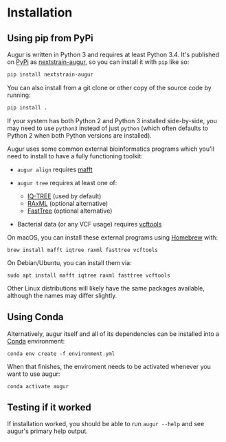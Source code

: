 # Installation

## Using pip from PyPi

Augur is written in Python 3 and requires at least Python 3.4.
It's published on [PyPi](https://pypi.org) as [nextstrain-augur](https://pypi.org/project/nextstrain-augur), so you can install it with `pip` like so:

```bash
pip install nextstrain-augur
```

You can also install from a git clone or other copy of the source code by running:

```bash
pip install .
```

If your system has both Python 2 and Python 3 installed side-by-side, you may need to use `python3` instead of just `python` (which often defaults to Python 2 when both Python versions are installed).

Augur uses some common external bioinformatics programs which you'll need to install to have a fully functioning toolkit:

* `augur align` requires [mafft](https://mafft.cbrc.jp/alignment/software/)

* `augur tree` requires at least one of:
   - [IQ-TREE](http://www.iqtree.org/) (used by default)
   - [RAxML](https://sco.h-its.org/exelixis/web/software/raxml/) (optional alternative)
   - [FastTree](http://www.microbesonline.org/fasttree/) (optional alternative)

* Bacterial data (or any VCF usage) requires [vcftools](https://vcftools.github.io/)

On macOS, you can install these external programs using [Homebrew](https://brew.sh/) with:

    brew install mafft iqtree raxml fasttree vcftools

On Debian/Ubuntu, you can install them via:

    sudo apt install mafft iqtree raxml fasttree vcftools

Other Linux distributions will likely have the same packages available, although the names may differ slightly.

## Using Conda

Alternatively, augur itself and all of its dependencies can be installed into a [Conda](https://conda.io/miniconda.html) environment:

    conda env create -f environment.yml

When that finishes, the enviroment needs to be activated whenever you want to use augur:

    conda activate augur

## Testing if it worked

If installation worked, you should be able to run `augur --help` and see
augur's primary help output.
